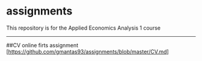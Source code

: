 # assignments
This repository is for the Applied Economics Analysis 1 course
___

##CV online firts assignment [https://github.com/gmantas93/assignments/blob/master/CV.md]
